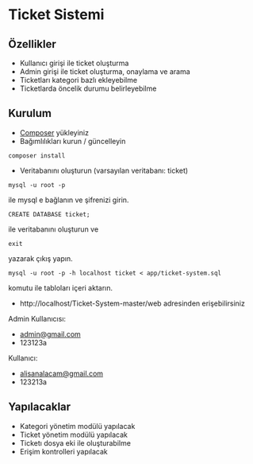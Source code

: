 Ticket Sistemi
==========

## Özellikler ##

- Kullanıcı girişi ile ticket oluşturma
- Admin girişi ile ticket oluşturma, onaylama ve arama
- Ticketları kategori bazlı ekleyebilme
- Ticketlarda öncelik durumu belirleyebilme

## Kurulum

- [Composer](http://getcomposer.org) yükleyiniz
- Bağımlılıkları kurun / güncelleyin

```cli
composer install
```

- Veritabanını oluşturun (varsayılan veritabanı: ticket)

```cli
mysql -u root -p
```
ile mysql e bağlanın ve şifrenizi girin.

```cli
CREATE DATABASE ticket;
```
ile veritabanını oluşturun ve
```cli
exit
```
yazarak çıkış yapın.

```cli
mysql -u root -p -h localhost ticket < app/ticket-system.sql
```

komutu ile tabloları içeri aktarın.

- http://localhost/Ticket-System-master/web adresinden erişebilirsiniz

Admin Kullanıcısı:
- admin@gmail.com
- 123123a

Kullanıcı:
- alisanalacam@gmail.com
- 123213a

## Yapılacaklar

- Kategori yönetim modülü yapılacak
- Ticket yönetim modülü yapılacak
- Ticketı dosya eki ile oluşturabilme
- Erişim kontrolleri yapılacak